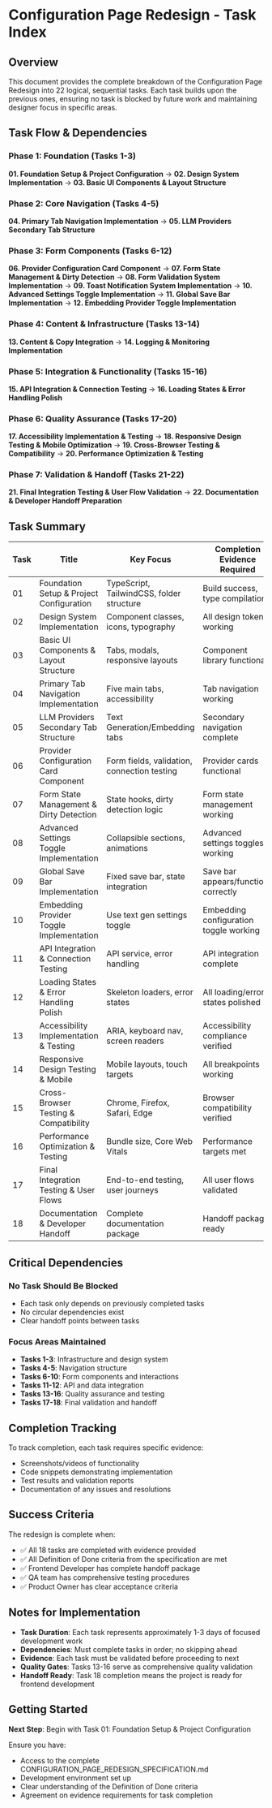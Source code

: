 # Configuration Page Redesign - Task Index

## Overview
This document provides the complete breakdown of the Configuration Page Redesign into 22 logical, sequential tasks. Each task builds upon the previous ones, ensuring no task is blocked by future work and maintaining designer focus in specific areas.

## Task Flow & Dependencies

### Phase 1: Foundation (Tasks 1-3)
**01. Foundation Setup & Project Configuration** → **02. Design System Implementation** → **03. Basic UI Components & Layout Structure**

### Phase 2: Core Navigation (Tasks 4-5)
**04. Primary Tab Navigation Implementation** → **05. LLM Providers Secondary Tab Structure**

### Phase 3: Form Components (Tasks 6-12)
**06. Provider Configuration Card Component** → **07. Form State Management & Dirty Detection** → **08. Form Validation System Implementation** → **09. Toast Notification System Implementation** → **10. Advanced Settings Toggle Implementation** → **11. Global Save Bar Implementation** → **12. Embedding Provider Toggle Implementation**

### Phase 4: Content & Infrastructure (Tasks 13-14)
**13. Content & Copy Integration** → **14. Logging & Monitoring Implementation**

### Phase 5: Integration & Functionality (Tasks 15-16)
**15. API Integration & Connection Testing** → **16. Loading States & Error Handling Polish**

### Phase 6: Quality Assurance (Tasks 17-20)
**17. Accessibility Implementation & Testing** → **18. Responsive Design Testing & Mobile Optimization** → **19. Cross-Browser Testing & Compatibility** → **20. Performance Optimization & Testing**

### Phase 7: Validation & Handoff (Tasks 21-22)
**21. Final Integration Testing & User Flow Validation** → **22. Documentation & Developer Handoff Preparation**

## Task Summary

| Task | Title | Key Focus | Completion Evidence Required |
|------|-------|-----------|------------------------------|
| 01 | Foundation Setup & Project Configuration | TypeScript, TailwindCSS, folder structure | Build success, type compilation |
| 02 | Design System Implementation | Component classes, icons, typography | All design tokens working |
| 03 | Basic UI Components & Layout Structure | Tabs, modals, responsive layouts | Component library functional |
| 04 | Primary Tab Navigation Implementation | Five main tabs, accessibility | Tab navigation working |
| 05 | LLM Providers Secondary Tab Structure | Text Generation/Embedding tabs | Secondary navigation complete |
| 06 | Provider Configuration Card Component | Form fields, validation, connection testing | Provider cards functional |
| 07 | Form State Management & Dirty Detection | State hooks, dirty detection logic | Form state management working |
| 08 | Advanced Settings Toggle Implementation | Collapsible sections, animations | Advanced settings toggles working |
| 09 | Global Save Bar Implementation | Fixed save bar, state integration | Save bar appears/functions correctly |
| 10 | Embedding Provider Toggle Implementation | Use text gen settings toggle | Embedding configuration toggle working |
| 11 | API Integration & Connection Testing | API service, error handling | API integration complete |
| 12 | Loading States & Error Handling Polish | Skeleton loaders, error states | All loading/error states polished |
| 13 | Accessibility Implementation & Testing | ARIA, keyboard nav, screen readers | Accessibility compliance verified |
| 14 | Responsive Design Testing & Mobile | Mobile layouts, touch targets | All breakpoints working |
| 15 | Cross-Browser Testing & Compatibility | Chrome, Firefox, Safari, Edge | Browser compatibility verified |
| 16 | Performance Optimization & Testing | Bundle size, Core Web Vitals | Performance targets met |
| 17 | Final Integration Testing & User Flows | End-to-end testing, user journeys | All user flows validated |
| 18 | Documentation & Developer Handoff | Complete documentation package | Handoff package ready |

## Critical Dependencies

### No Task Should Be Blocked
- Each task only depends on previously completed tasks
- No circular dependencies exist
- Clear handoff points between tasks

### Focus Areas Maintained
- **Tasks 1-3**: Infrastructure and design system
- **Tasks 4-5**: Navigation structure
- **Tasks 6-10**: Form components and interactions
- **Tasks 11-12**: API and data integration
- **Tasks 13-16**: Quality assurance and testing
- **Tasks 17-18**: Final validation and handoff

## Completion Tracking

To track completion, each task requires specific evidence:
- Screenshots/videos of functionality
- Code snippets demonstrating implementation
- Test results and validation reports
- Documentation of any issues and resolutions

## Success Criteria

The redesign is complete when:
- ✅ All 18 tasks are completed with evidence provided
- ✅ All Definition of Done criteria from the specification are met
- ✅ Frontend Developer has complete handoff package
- ✅ QA team has comprehensive testing procedures
- ✅ Product Owner has clear acceptance criteria

## Notes for Implementation

- **Task Duration**: Each task represents approximately 1-3 days of focused development work
- **Dependencies**: Must complete tasks in order; no skipping ahead
- **Evidence**: Each task must be validated before proceeding to next
- **Quality Gates**: Tasks 13-16 serve as comprehensive quality validation
- **Handoff Ready**: Task 18 completion means the project is ready for frontend development

## Getting Started

**Next Step**: Begin with Task 01: Foundation Setup & Project Configuration

Ensure you have:
- Access to the complete CONFIGURATION_PAGE_REDESIGN_SPECIFICATION.md
- Development environment set up
- Clear understanding of the Definition of Done criteria
- Agreement on evidence requirements for task completion